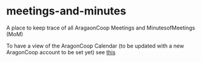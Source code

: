 # meetings-and-minutes
A place to keep trace of all AragaonCoop Meetings and MinutesofMeetings (MoM)

To have a view of the AragonCoop Calendar (to be updated with a new AragonCoop account to be set yet) see [this](https://calendar.google.com/calendar/embed?src=edr6oubhft0om1t5oo1i2k43ao%40group.calendar.google.com&ctz=Europe%2FMadrid)
